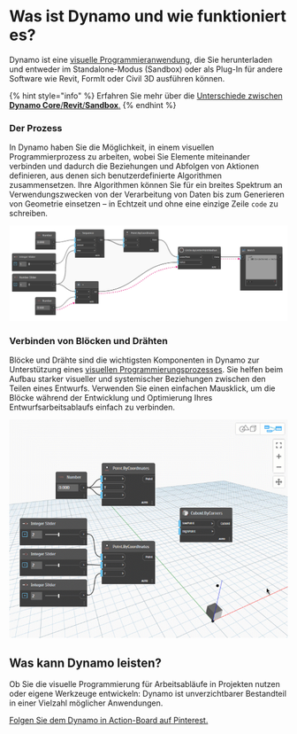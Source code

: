 # Was ist Dynamo und wie funktioniert es?

Dynamo ist eine [visuelle Programmieranwendung](https://primer2.dynamobim.org/v/de/a_appendix/a-1_visual-programming-and-dynamo), die Sie herunterladen und entweder im Standalone-Modus (Sandbox) oder als Plug-In für andere Software wie Revit, FormIt oder Civil 3D ausführen können.

{% hint style="info" %} Erfahren Sie mehr über die [Unterschiede zwischen **Dynamo Core**/**Revit**/**Sandbox**.](https://dynamobim.org/a-new-way-to-get-dynamo-sandbox/) {% endhint %}

### Der Prozess

In Dynamo haben Sie die Möglichkeit, in einem visuellen Programmierprozess zu arbeiten, wobei Sie Elemente miteinander verbinden und dadurch die Beziehungen und Abfolgen von Aktionen definieren, aus denen sich benutzerdefinierte Algorithmen zusammensetzen. Ihre Algorithmen können Sie für ein breites Spektrum an Verwendungszwecken von der Verarbeitung von Daten bis zum Generieren von Geometrie einsetzen – in Echtzeit und ohne eine einzige Zeile `code` zu schreiben.

![](images/1-1/nodesandwires-flowofdata.jpg)

### Verbinden von Blöcken und Drähten

Blöcke und Drähte sind die wichtigsten Komponenten in Dynamo zur Unterstützung eines [visuellen Programmierungsprozesses](../a\_appendix/a-1\_visual-programming-and-dynamo.md). Sie helfen beim Aufbau starker visueller und systemischer Beziehungen zwischen den Teilen eines Entwurfs. Verwenden Sie einen einfachen Mausklick, um die Blöcke während der Entwicklung und Optimierung Ihres Entwurfsarbeitsablaufs einfach zu verbinden.

![](images/1-1/whatisdynamo-connectingnodeswithwires.gif)

## Was kann Dynamo leisten?

Ob Sie die visuelle Programmierung für Arbeitsabläufe in Projekten nutzen oder eigene Werkzeuge entwickeln: Dynamo ist unverzichtbarer Bestandteil in einer Vielzahl möglicher Anwendungen.

[Folgen Sie dem Dynamo in Action-Board auf Pinterest.](http://www.pinterest.com/modelabnyc/dynamo-in-action/)

